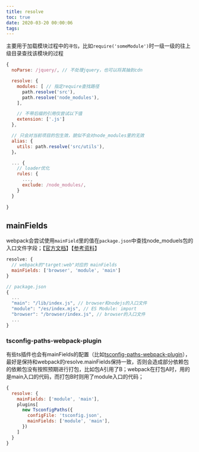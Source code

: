 ```yaml
---
title: resolve
toc: true
date: 2020-03-20 00:00:06
tags:
---
```


主要用于加载模块过程中的`寻包`，比如`require('someModule')`时一级一级的往上级目录查找该模块的过程
```js
{
  noParse: /jquery/, // 不处理jquery，也可以将其抽到cdn

  resolve: {
    modules: [ // 指定require查找路径
      path.resolve('src'),
      path.resolve('node_modules'),
    ],

    // 不带后缀的引用仅尝试以下值
    extension: ['.js']
  },

  // 只会对当前项目的包生效，貌似不会对node_modules里的无效
  alias: {
    utils: path.resolve('src/utils'),
  }，

  ... {
    // loader优化
    rules: {
      ...,
      exclude: /node_modules/,
    }
  }
  
}
```

## mainFields
webpack会尝试使用`mainField`里的值在`package.json`中查找node_moduels包的入口文件字段；【[官方文档](https://webpack.docschina.org/configuration/resolve/#resolve-mainfields)】【[参考资料](https://juejin.im/post/5cfe6d3be51d454d544abf30)】
```js
resolve: {
  // webpack的"target:web"对应的 mainFields
  mainFields: ['browser', 'module', 'main']
}
```

```js
// package.json
{
  ...
  "main": "/lib/index.js", // browser和nodejs的入口文件
  "module": "/es/index.mjs", // ES Module: import
  "browser": "/browser/index.js", // browser的入口文件
  ...
}
```

### tsconfig-paths-webpack-plugin
有些ts插件也会有mainFields的配置（比如[tsconfig-paths-webpack-plugin](https://github.com/dividab/tsconfig-paths-webpack-plugin)），最好是保持和webpack的resolve.mainFields保持一致，否则会造成部分依赖包的依赖包没有按照预期进行打包，比如包A引用了B；webpack在打包A时，用的是main入口的代码，而打包B时则用了module入口的代码；
```js
{
  resolve: {
    mainFields: ['module', 'main'],
    plugins[
      new TsconfigPaths({
        configFile: 'tsconfig.json',
        mainFields: ['module', 'main'],
      })
    ]
  }
}
```
